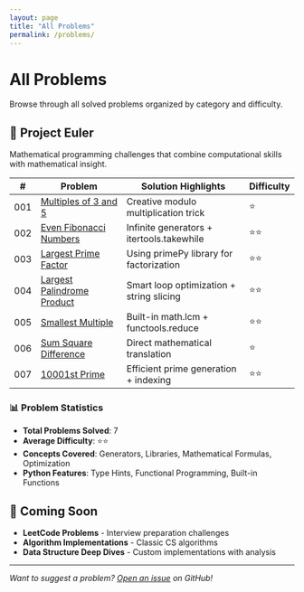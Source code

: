 ```yaml
---
layout: page
title: "All Problems"
permalink: /problems/
---
```


# All Problems

Browse through all solved problems organized by category and difficulty.

## 🔢 Project Euler

Mathematical programming challenges that combine computational skills with mathematical insight.

| # | Problem | Solution Highlights | Difficulty |
|---|---------|-------------------|------------|
| 001 | [Multiples of 3 and 5](project-euler/problem-001.md) | Creative modulo multiplication trick | ⭐ |
| 002 | [Even Fibonacci Numbers](project-euler/problem-002.md) | Infinite generators + itertools.takewhile | ⭐⭐ |
| 003 | [Largest Prime Factor](project-euler/problem-003.md) | Using primePy library for factorization | ⭐⭐ |
| 004 | [Largest Palindrome Product](project-euler/problem-004.md) | Smart loop optimization + string slicing | ⭐⭐ |
| 005 | [Smallest Multiple](project-euler/problem-005.md) | Built-in math.lcm + functools.reduce | ⭐⭐ |
| 006 | [Sum Square Difference](project-euler/problem-006.md) | Direct mathematical translation | ⭐ |
| 007 | [10001st Prime](project-euler/problem-007.md) | Efficient prime generation + indexing | ⭐⭐ |

### 📊 Problem Statistics
- **Total Problems Solved**: 7
- **Average Difficulty**: ⭐⭐ 
- **Concepts Covered**: Generators, Libraries, Mathematical Formulas, Optimization
- **Python Features**: Type Hints, Functional Programming, Built-in Functions

## 🧩 Coming Soon

- **LeetCode Problems** - Interview preparation challenges
- **Algorithm Implementations** - Classic CS algorithms
- **Data Structure Deep Dives** - Custom implementations with analysis

---

*Want to suggest a problem? [Open an issue](https://github.com/dbirmajer/python-problem-solving-blog/issues) on GitHub!*